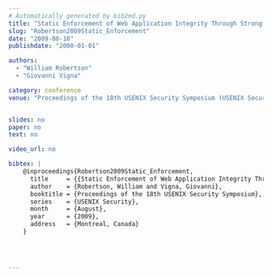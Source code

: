 ```yaml
---
# Automatically generated by bib2md.py
title: "Static Enforcement of Web Application Integrity Through Strong Typing"
slug: "Robertson2009Static_Enforcement"
date: "2009-08-10"
publishdate: "2000-01-01"

authors:
  - "William Robertson"
  - "Giovanni Vigna"

category: conference
venue: "Proceedings of the 18th USENIX Security Symposium (USENIX Security)"


slides: no
paper: no
text: no

video_url: no

bibtex: |
    @inproceedings{Robertson2009Static_Enforcement,
      title     = {{Static Enforcement of Web Application Integrity Through Strong Typing}},
      author    = {Robertson, William and Vigna, Giovanni},
      booktitle = {Proceedings of the 18th USENIX Security Symposium},
      series    = {USENIX Security},
      month     = {August},
      year      = {2009},
      address   = {Montreal, Canada}
    }




---
```


